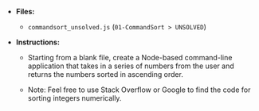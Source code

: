 * **Files:**

	* `commandsort_unsolved.js` (`01-CommandSort > UNSOLVED`)

* **Instructions:**

	* Starting from a blank file, create a Node-based command-line application that takes in a series of numbers from the user and returns the numbers sorted in ascending order.

	* Note: Feel free to use Stack Overflow or Google to find the code for sorting integers numerically.
